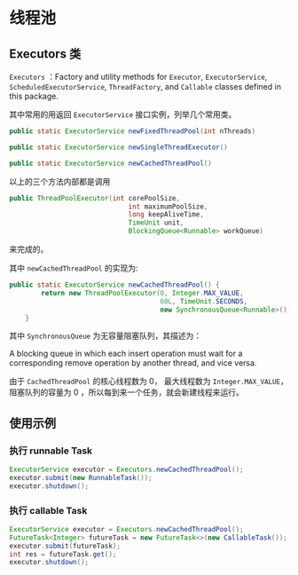 # 线程池

## Executors 类

`Executors` ：Factory and utility methods for `Executor`, `ExecutorService`, `ScheduledExecutorService`, `ThreadFactory`, and `Callable` classes defined in this package.

其中常用的用返回 `ExecutorService` 接口实例，列举几个常用类。

```java
public static ExecutorService newFixedThreadPool(int nThreads)
```

```java
public static ExecutorService newSingleThreadExecutor()
```

```java
public static ExecutorService newCachedThreadPool()
```

以上的三个方法内部都是调用

```java
public ThreadPoolExecutor(int corePoolSize,
                              int maximumPoolSize,
                              long keepAliveTime,
                              TimeUnit unit,
                              BlockingQueue<Runnable> workQueue)
```

来完成的。

其中 `newCachedThreadPool` 的实现为:

```java
public static ExecutorService newCachedThreadPool() {
        return new ThreadPoolExecutor(0, Integer.MAX_VALUE,
                                      60L, TimeUnit.SECONDS,
                                      new SynchronousQueue<Runnable>());
    }
```

其中 `SynchronousQueue` 为无容量阻塞队列，其描述为：

A blocking queue in which each insert operation must wait for a corresponding remove operation by another thread, and vice versa.

由于 `CachedThreadPool` 的核心线程数为 0， 最大线程数为 `Integer.MAX_VALUE`，阻塞队列的容量为 0 ，所以每到来一个任务，就会新建线程来运行。

## 使用示例

### 执行 runnable Task

```java
ExecutorService executor = Executors.newCachedThreadPool();
executor.submit(new RunnableTask());
executor.shutdown();
```

### 执行 callable Task

```java
ExecutorService executor = Executors.newCachedThreadPool();
FutureTask<Integer> futureTask = new FutureTask<>(new CallableTask());
executor.submit(futureTask);
int res = futureTask.get();
executor.shutdown();
```

